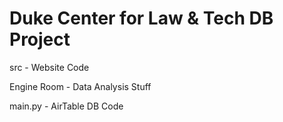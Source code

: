 # Duke Center for Law &amp; Tech DB Project

src - Website Code

Engine Room - Data Analysis Stuff

main.py - AirTable DB Code
